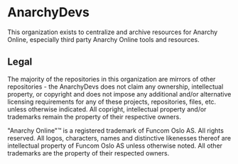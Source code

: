 # AnarchyDevs

This organization exists to centralize and archive resources for Anarchy Online, especially third party Anarchy Online tools and resources.

## Legal

The majority of the repositories in this organization are mirrors of other repositories - the AnarchyDevs does not claim any ownership, intellectual property, or copyright and does not impose any additional and/or alternative licensing requirements for any of these projects, repositories, files, etc. unless otherwise indicated. All copright, intellectual property and/or trademarks remain the property of their respective owners.

"Anarchy Online"™ is a registered trademark of Funcom Oslo AS. All rights reserved. All logos, characters, names and distinctive likenesses thereof are intellectual property of Funcom Oslo AS unless otherwise noted. All other trademarks are the property of their respected owners.
